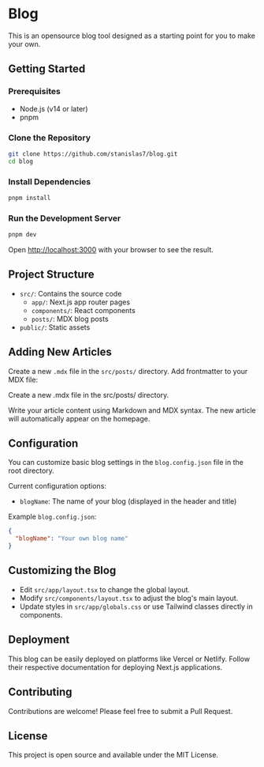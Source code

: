 # Blog
This is an opensource blog tool designed as a starting point for you to make your own.

## Getting Started

### Prerequisites
- Node.js (v14 or later)
- pnpm

### Clone the Repository

```bash
git clone https://github.com/stanislas7/blog.git
cd blog
```

### Install Dependencies

```bash
pnpm install
```

### Run the Development Server

```bash
pnpm dev
```

Open [http://localhost:3000](http://localhost:3000) with your browser to see the result.

## Project Structure
- `src/`: Contains the source code
  - `app/`: Next.js app router pages
  - `components/`: React components
  - `posts/`: MDX blog posts
- `public/`: Static assets

## Adding New Articles
Create a new `.mdx` file in the `src/posts/` directory. Add frontmatter to your MDX file:

Create a new .mdx file in the src/posts/ directory.

Write your article content using Markdown and MDX syntax. The new article will automatically appear on the homepage.

## Configuration

You can customize basic blog settings in the `blog.config.json` file in the root directory.

Current configuration options:
- `blogName`: The name of your blog (displayed in the header and title)

Example `blog.config.json`:
```json
{
  "blogName": "Your own blog name"
}
```

## Customizing the Blog
- Edit `src/app/layout.tsx` to change the global layout.
- Modify `src/components/layout.tsx` to adjust the blog's main layout.
- Update styles in `src/app/globals.css` or use Tailwind classes directly in components.

## Deployment
This blog can be easily deployed on platforms like Vercel or Netlify. Follow their respective documentation for deploying Next.js applications.

## Contributing
Contributions are welcome! Please feel free to submit a Pull Request.

## License
This project is open source and available under the MIT License.